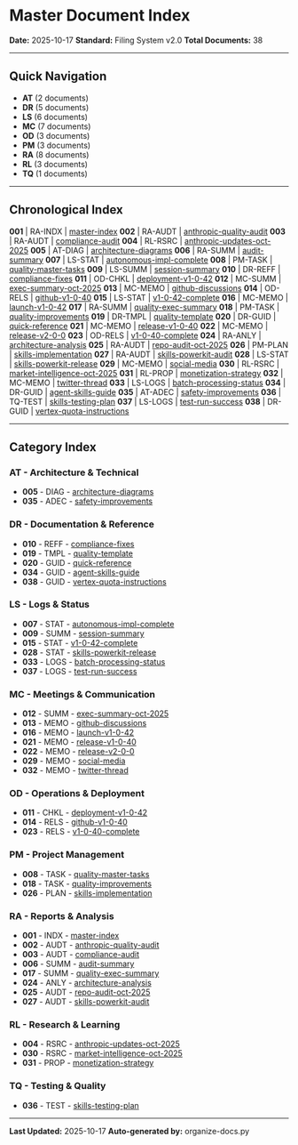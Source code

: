 # Master Document Index

**Date:** 2025-10-17
**Standard:** Filing System v2.0
**Total Documents:** 38

---

## Quick Navigation

- **AT** (2 documents)
- **DR** (5 documents)
- **LS** (6 documents)
- **MC** (7 documents)
- **OD** (3 documents)
- **PM** (3 documents)
- **RA** (8 documents)
- **RL** (3 documents)
- **TQ** (1 documents)

---

## Chronological Index

**001** | RA-INDX | [master-index](RA/001-RA-INDX-master-index.md)
**002** | RA-AUDT | [anthropic-quality-audit](RA/002-RA-AUDT-anthropic-quality-audit.md)
**003** | RA-AUDT | [compliance-audit](RA/003-RA-AUDT-compliance-audit.md)
**004** | RL-RSRC | [anthropic-updates-oct-2025](RL/004-RL-RSRC-anthropic-updates-oct-2025.md)
**005** | AT-DIAG | [architecture-diagrams](AT/005-AT-DIAG-architecture-diagrams.md)
**006** | RA-SUMM | [audit-summary](RA/006-RA-SUMM-audit-summary.md)
**007** | LS-STAT | [autonomous-impl-complete](LS/007-LS-STAT-autonomous-impl-complete.md)
**008** | PM-TASK | [quality-master-tasks](PM/008-PM-TASK-quality-master-tasks.md)
**009** | LS-SUMM | [session-summary](LS/009-LS-SUMM-session-summary.md)
**010** | DR-REFF | [compliance-fixes](DR/010-DR-REFF-compliance-fixes.md)
**011** | OD-CHKL | [deployment-v1-0-42](OD/011-OD-CHKL-deployment-v1-0-42.md)
**012** | MC-SUMM | [exec-summary-oct-2025](MC/012-MC-SUMM-exec-summary-oct-2025.md)
**013** | MC-MEMO | [github-discussions](MC/013-MC-MEMO-github-discussions.md)
**014** | OD-RELS | [github-v1-0-40](OD/014-OD-RELS-github-v1-0-40.md)
**015** | LS-STAT | [v1-0-42-complete](LS/015-LS-STAT-v1-0-42-complete.md)
**016** | MC-MEMO | [launch-v1-0-42](MC/016-MC-MEMO-launch-v1-0-42.md)
**017** | RA-SUMM | [quality-exec-summary](RA/017-RA-SUMM-quality-exec-summary.md)
**018** | PM-TASK | [quality-improvements](PM/018-PM-TASK-quality-improvements.md)
**019** | DR-TMPL | [quality-template](DR/019-DR-TMPL-quality-template.md)
**020** | DR-GUID | [quick-reference](DR/020-DR-GUID-quick-reference.md)
**021** | MC-MEMO | [release-v1-0-40](MC/021-MC-MEMO-release-v1-0-40.md)
**022** | MC-MEMO | [release-v2-0-0](MC/022-MC-MEMO-release-v2-0-0.md)
**023** | OD-RELS | [v1-0-40-complete](OD/023-OD-RELS-v1-0-40-complete.md)
**024** | RA-ANLY | [architecture-analysis](RA/024-RA-ANLY-architecture-analysis.md)
**025** | RA-AUDT | [repo-audit-oct-2025](RA/025-RA-AUDT-repo-audit-oct-2025.md)
**026** | PM-PLAN | [skills-implementation](PM/026-PM-PLAN-skills-implementation.md)
**027** | RA-AUDT | [skills-powerkit-audit](RA/027-RA-AUDT-skills-powerkit-audit.md)
**028** | LS-STAT | [skills-powerkit-release](LS/028-LS-STAT-skills-powerkit-release.md)
**029** | MC-MEMO | [social-media](MC/029-MC-MEMO-social-media.md)
**030** | RL-RSRC | [market-intelligence-oct-2025](RL/030-RL-RSRC-market-intelligence-oct-2025.md)
**031** | RL-PROP | [monetization-strategy](RL/031-RL-PROP-monetization-strategy.md)
**032** | MC-MEMO | [twitter-thread](MC/032-MC-MEMO-twitter-thread.md)
**033** | LS-LOGS | [batch-processing-status](LS/033-LS-LOGS-batch-processing-status.md)
**034** | DR-GUID | [agent-skills-guide](DR/034-DR-GUID-agent-skills-guide.md)
**035** | AT-ADEC | [safety-improvements](AT/035-AT-ADEC-safety-improvements.md)
**036** | TQ-TEST | [skills-testing-plan](TQ/036-TQ-TEST-skills-testing-plan.md)
**037** | LS-LOGS | [test-run-success](LS/037-LS-LOGS-test-run-success.md)
**038** | DR-GUID | [vertex-quota-instructions](DR/038-DR-GUID-vertex-quota-instructions.md)

---

## Category Index


### AT - Architecture & Technical

- **005** - DIAG - [architecture-diagrams](AT/005-AT-DIAG-architecture-diagrams.md)
- **035** - ADEC - [safety-improvements](AT/035-AT-ADEC-safety-improvements.md)

### DR - Documentation & Reference

- **010** - REFF - [compliance-fixes](DR/010-DR-REFF-compliance-fixes.md)
- **019** - TMPL - [quality-template](DR/019-DR-TMPL-quality-template.md)
- **020** - GUID - [quick-reference](DR/020-DR-GUID-quick-reference.md)
- **034** - GUID - [agent-skills-guide](DR/034-DR-GUID-agent-skills-guide.md)
- **038** - GUID - [vertex-quota-instructions](DR/038-DR-GUID-vertex-quota-instructions.md)

### LS - Logs & Status

- **007** - STAT - [autonomous-impl-complete](LS/007-LS-STAT-autonomous-impl-complete.md)
- **009** - SUMM - [session-summary](LS/009-LS-SUMM-session-summary.md)
- **015** - STAT - [v1-0-42-complete](LS/015-LS-STAT-v1-0-42-complete.md)
- **028** - STAT - [skills-powerkit-release](LS/028-LS-STAT-skills-powerkit-release.md)
- **033** - LOGS - [batch-processing-status](LS/033-LS-LOGS-batch-processing-status.md)
- **037** - LOGS - [test-run-success](LS/037-LS-LOGS-test-run-success.md)

### MC - Meetings & Communication

- **012** - SUMM - [exec-summary-oct-2025](MC/012-MC-SUMM-exec-summary-oct-2025.md)
- **013** - MEMO - [github-discussions](MC/013-MC-MEMO-github-discussions.md)
- **016** - MEMO - [launch-v1-0-42](MC/016-MC-MEMO-launch-v1-0-42.md)
- **021** - MEMO - [release-v1-0-40](MC/021-MC-MEMO-release-v1-0-40.md)
- **022** - MEMO - [release-v2-0-0](MC/022-MC-MEMO-release-v2-0-0.md)
- **029** - MEMO - [social-media](MC/029-MC-MEMO-social-media.md)
- **032** - MEMO - [twitter-thread](MC/032-MC-MEMO-twitter-thread.md)

### OD - Operations & Deployment

- **011** - CHKL - [deployment-v1-0-42](OD/011-OD-CHKL-deployment-v1-0-42.md)
- **014** - RELS - [github-v1-0-40](OD/014-OD-RELS-github-v1-0-40.md)
- **023** - RELS - [v1-0-40-complete](OD/023-OD-RELS-v1-0-40-complete.md)

### PM - Project Management

- **008** - TASK - [quality-master-tasks](PM/008-PM-TASK-quality-master-tasks.md)
- **018** - TASK - [quality-improvements](PM/018-PM-TASK-quality-improvements.md)
- **026** - PLAN - [skills-implementation](PM/026-PM-PLAN-skills-implementation.md)

### RA - Reports & Analysis

- **001** - INDX - [master-index](RA/001-RA-INDX-master-index.md)
- **002** - AUDT - [anthropic-quality-audit](RA/002-RA-AUDT-anthropic-quality-audit.md)
- **003** - AUDT - [compliance-audit](RA/003-RA-AUDT-compliance-audit.md)
- **006** - SUMM - [audit-summary](RA/006-RA-SUMM-audit-summary.md)
- **017** - SUMM - [quality-exec-summary](RA/017-RA-SUMM-quality-exec-summary.md)
- **024** - ANLY - [architecture-analysis](RA/024-RA-ANLY-architecture-analysis.md)
- **025** - AUDT - [repo-audit-oct-2025](RA/025-RA-AUDT-repo-audit-oct-2025.md)
- **027** - AUDT - [skills-powerkit-audit](RA/027-RA-AUDT-skills-powerkit-audit.md)

### RL - Research & Learning

- **004** - RSRC - [anthropic-updates-oct-2025](RL/004-RL-RSRC-anthropic-updates-oct-2025.md)
- **030** - RSRC - [market-intelligence-oct-2025](RL/030-RL-RSRC-market-intelligence-oct-2025.md)
- **031** - PROP - [monetization-strategy](RL/031-RL-PROP-monetization-strategy.md)

### TQ - Testing & Quality

- **036** - TEST - [skills-testing-plan](TQ/036-TQ-TEST-skills-testing-plan.md)

---

**Last Updated:** 2025-10-17
**Auto-generated by:** organize-docs.py
